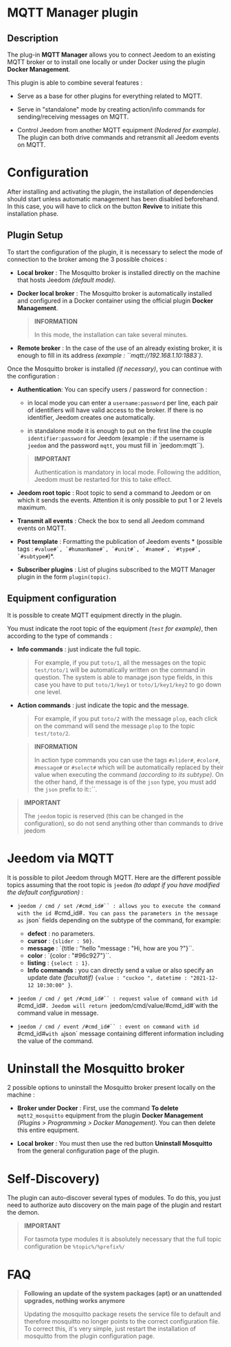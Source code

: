 # MQTT Manager plugin

## Description

The plug-in **MQTT Manager** allows you to connect Jeedom to an existing MQTT broker or to install one locally or under Docker using the plugin **Docker Management**.

This plugin is able to combine several features :

- Serve as a base for other plugins for everything related to MQTT.

- Serve in "standalone" mode by creating action/info commands for sending/receiving messages on MQTT.

- Control Jeedom from another MQTT equipment *(Nodered for example)*. The plugin can both drive commands and retransmit all Jeedom events on MQTT.

# Configuration

After installing and activating the plugin, the installation of dependencies should start unless automatic management has been disabled beforehand. In this case, you will have to click on the button **Revive** to initiate this installation phase.

## Plugin Setup

To start the configuration of the plugin, it is necessary to select the mode of connection to the broker among the 3 possible choices :

- **Local broker** : The Mosquitto broker is installed directly on the machine that hosts Jeedom *(default mode)*.

- **Docker local broker** : The Mosquitto broker is automatically installed and configured in a Docker container using the official plugin **Docker Management**.

  >**INFORMATION**
  >
  >In this mode, the installation can take several minutes.

- **Remote broker** : In the case of the use of an already existing broker, it is enough to fill in its address *(example : ``mqtt://192.168.1.10:1883`)*.

Once the Mosquitto broker is installed *(if necessary)*, you can continue with the configuration :

- **Authentication**: You can specify users / password for connection :

  - in local mode you can enter a `username:password` per line, each pair of identifiers will have valid access to the broker. If there is no identifier, Jeedom creates one automatically.

  - in standalone mode it is enough to put on the first line the couple ` identifier:password` for Jeedom (example : if the username is `jeedom` and the password `mqtt`, you must fill in `jeedom:mqtt``).

  >**IMPORTANT**
  >
  >Authentication is mandatory in local mode. Following the addition, Jeedom must be restarted for this to take effect.

- **Jeedom root topic** : Root topic to send a command to Jeedom or on which it sends the events. Attention it is only possible to put 1 or 2 levels maximum.

- **Transmit all events** : Check the box to send all Jeedom command events on MQTT.

- **Post template** : Formatting the publication of Jeedom events * (possible tags : ``#value#`, `#humanName#`, `#unit#`, `#name#`, `#type#`, `#subtype#``)*.

- **Subscriber plugins** : List of plugins subscribed to the MQTT Manager plugin in the form `plugin(topic)`.

## Equipment configuration

It is possible to create MQTT equipment directly in the plugin.

You must indicate the root topic of the equipment *(`test` for example)*, then according to the type of commands :

- **Info commands** : just indicate the full topic.
  >For example, if you put `toto/1`, all the messages on the topic `test/toto/1` will be automatically written on the command in question. The system is able to manage json type fields, in this case you have to put `toto/1/key1` or `toto/1/key1/key2` to go down one level.

- **Action commands** : just indicate the topic and the message.
  >For example, if you put `toto/2` with the message `plop`, each click on the command will send the message `plop` to the topic `test/toto/2`.

  >**INFORMATION**
  >
  >In action type commands you can use the tags `#slider#`, `#color#`, `#message#` or `#select#` which will be automatically replaced by their value when executing the command *(according to its subtype)*. On the other hand, if the message is of the `json` type, you must add the `json` prefix to it::``.

>**IMPORTANT**
>
>The `jeedom` topic is reserved (this can be changed in the configuration), so do not send anything other than commands to drive jeedom


# Jeedom via MQTT

It is possible to pilot Jeedom through MQTT. Here are the different possible topics assuming that the root topic is `jeedom` *(to adapt if you have modified the default configuration)* :

- `jeedom / cmd / set /#cmd_id#`` : allows you to execute the command with the id `#cmd_id#`. You can pass the parameters in the message as `json` fields depending on the subtype of the command, for example:
  - **defect** : no parameters.
  - **cursor** : `{slider : 50}`.
  - **message** : `{title : "hello "message : "Hi, how are you ?"}``.
  - **color** : `{color : "#96c927"}``.
  - **listing** : `{select : 1}`.
  - **Info commands** : you can directly send a value or also specify an update date *(facultatif)* `{value : "cuckoo ", datetime : "2021-12-12 10:30:00" }`.

- `jeedom / cmd / get /#cmd_id#`` : request value of command with id `#cmd_id#`. Jeedom will return `jeedom/cmd/value/#cmd_id#`with the command value in message.

- `jeedom / cmd / event /#cmd_id#`` : event on command with id `#cmd_id#` with a `json` message containing different information including the value of the command.

# Uninstall the Mosquitto broker

2 possible options to uninstall the Mosquitto broker present locally on the machine :

- **Broker under Docker** : First, use the command **To delete** `mqtt2_mosquitto` equipment from the plugin **Docker Management** *(Plugins > Programming > Docker Management)*. You can then delete this entire equipment.

- **Local broker** : You must then use the red button **Uninstall Mosquitto** from the general configuration page of the plugin.


# Self-Discovery)

The plugin can auto-discover several types of modules. To do this, you just need to authorize auto discovery on the main page of the plugin and restart the demon.

>**IMPORTANT**
>
>For tasmota type modules it is absolutely necessary that the full topic configuration be `%topic%/%prefix%/`

# FAQ

>**Following an update of the system packages (apt) or an unattended upgrades, nothing works anymore**
>
>Updating the mosquitto package resets the service file to default and therefore mosquitto no longer points to the correct configuration file. To correct this, it's very simple, just restart the installation of mosquitto from the plugin configuration page.
